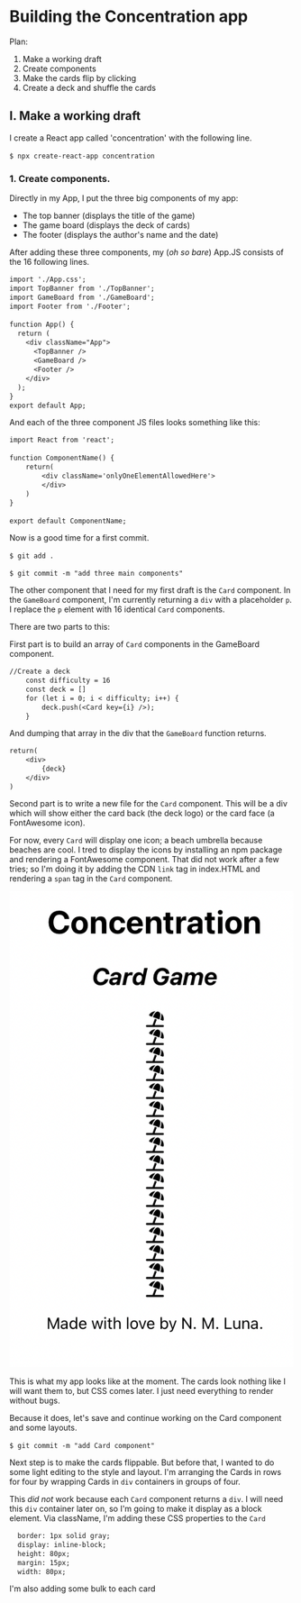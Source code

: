 # Building the Concentration app

Plan:
1. Make a working draft
2. Create components
3. Make the cards flip by clicking
4. Create a deck and shuffle the cards

## I. Make a working draft

I create a React app called 'concentration' with the following line.

`$ npx create-react-app concentration`


### 1. Create components.

Directly in my App, I put the three big components of my app: 

- The top banner (displays the title of the game)
- The game board (displays the deck of cards)
- The footer (displays the author's name and the date)

After adding these three components, my (*oh so bare*) App.JS consists of the 16 following lines.

```
import './App.css';
import TopBanner from './TopBanner';
import GameBoard from './GameBoard';
import Footer from './Footer';

function App() {
  return (
    <div className="App">
      <TopBanner />
      <GameBoard />
      <Footer />
    </div>
  );
}
export default App;
```

And each of the three component JS files looks something like this:

```
import React from 'react';

function ComponentName() {
    return(
        <div className='onlyOneElementAllowedHere'>
        </div>
    )
}

export default ComponentName;
```

Now is a good time for a first commit. 

`$ git add .`

`$ git commit -m "add three main components"`

The other component that I need for my first draft is the `Card` component. In the `GameBoard` component, I'm currently returning a `div` with a placeholder `p`. I replace the `p` element with 16 identical `Card` components.

There are two parts to this:

First part is to build an array of `Card` components in the GameBoard component.


```
//Create a deck
    const difficulty = 16
    const deck = [] 
    for (let i = 0; i < difficulty; i++) {
        deck.push(<Card key={i} />);
    }
```

And dumping that array in the div that the `GameBoard` function returns.
```
return(
    <div>
        {deck}
    </div>
)
```

Second part is to write a new file for the `Card` component. This will be a div which will show either the card back (the deck logo) or the card face (a FontAwesome icon). 

For now, every `Card` will display one icon; a beach umbrella because beaches are cool. I tred to display the icons by installing an npm package and rendering a FontAwesome component. That did not work after a few tries; so I'm doing it by adding the CDN `link` tag in index.HTML and rendering a `span` tag in the `Card` component.

![App with the three main components and 16 card components](./src/screenshot/1cardComponent.png)

This is what my app looks like at the moment. The cards look nothing like I will want them to, but CSS comes later. I just need everything to render without bugs.

Because it does, let's save and continue working on the Card component and some layouts.

`$ git commit -m "add Card component"`

Next step is to make the cards flippable. But before that, I wanted to do some light editing to the style and layout. I'm arranging the Cards in rows for four by wrapping Cards in `div` containers in groups of four. 

This *did not* work because each `Card` component returns a `div`. I will need this `div` container later on, so I'm going to make it display as a block element. Via className, I'm adding these CSS properties to the `Card`

```
  border: 1px solid gray;
  display: inline-block;
  height: 80px;
  margin: 15px;
  width: 80px;
```

I'm also adding some bulk to each card